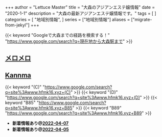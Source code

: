 +++
author = "Lettuce Master"
title = "大森のアジアンエステ嬢情報"
date = "2020-1-1"
description = "大森の最新アジアンエステ嬢情報です。"
tags = [
]
categories = [
    "地域別情報",
]
series = ["地域別情報"]
aliases = ["migrate-from-jekyl"]
+++

{{< keyword "Googleで大森までの経路を検索する！" "https://www.google.com/search?q=現在地から大森駅まで" >}}

## [メロメロ](http://on.mznab.com/)


## [Kannma](http://www.hfmk16.xyz/)
{{< keyword "(C)" "https://www.google.com/search?q=site%3Awww.hfmk16.xyz+(C)" >}} {{< keyword "(D)" "https://www.google.com/search?q=site%3Awww.hfmk16.xyz+(D)" >}} {{< keyword "B85" "https://www.google.com/search?q=site%3Awww.hfmk16.xyz+B85" >}} {{< keyword "B89" "https://www.google.com/search?q=site%3Awww.hfmk16.xyz+B89" >}} 

- **新着情報あり@[2022-04-07](/post/2022-04-07)**
- **新着情報あり@[2022-04-05](/post/2022-04-05)**
